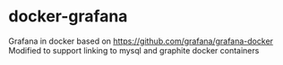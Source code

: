 # docker-grafana
Grafana in docker based on https://github.com/grafana/grafana-docker
Modified to support linking to mysql and graphite docker containers
